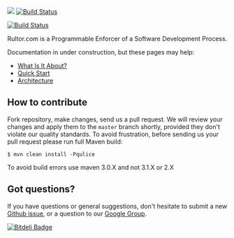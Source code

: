 <img src="http://img.rultor.com/logo-64x64.png"/> [![Build Status](http://www.rultor.com/b/stand/rultor/rultor-on-commit.png)](http://www.rultor.com/s/rultor)

[![Build Status](https://travis-ci.org/rultor/rultor.svg?branch=master)](https://travis-ci.org/rultor/rultor)

Rultor.com is a Programmable Enforcer of a Software Development Process.

Documentation in under construction, but these pages may help:

* [What Is It About?](http://doc.rultor.com/index.html)
* [Quick Start](http://doc.rultor.com/start.html)
* [Architecture](http://doc.rultor.com/architecture.html)

## How to contribute

Fork repository, make changes, send us a pull request. We will review
your changes and apply them to the `master` branch shortly, provided
they don't violate our quality standards. To avoid frustration, before
sending us your pull request please run full Maven build:

```
$ mvn clean install -Pqulice
```
To avoid build errors use maven 3.0.X and not 3.1.X or 2.X

## Got questions?

If you have questions or general suggestions, don't hesitate to submit
a new [Github issue](https://github.com/rultor/rultor/issues/new),
or a question to our
[Google Group](https://groups.google.com/forum/#!forum/rultor).

[![Bitdeli Badge](https://d2weczhvl823v0.cloudfront.net/rultor/rultor/trend.png)](https://bitdeli.com/free "Bitdeli Badge")

